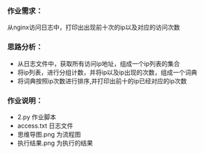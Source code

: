 
### 作业需求：    

从nginx访问日志中，打印出出现前十次的ip以及对应的访问次数

### 思路分析：
* 从日志文件中，获取所有访问ip地址，组成一个ip列表的集合
* 将ip列表，进行分组计数，并将ip以及ip出现的次数，组成一个词典
* 将词典按照ip次数进行排序,并打印出前十的ip已经对应的ip次数

### 作业说明：

* 2.py  作业脚本
* access.txt   日志文件
* 思维导图.png 为流程图
* 执行结果.png 为执行的结果
